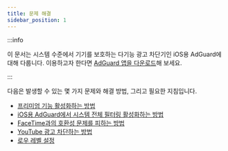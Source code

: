 ```yaml
---
title: 문제 해결
sidebar_position: 1
---
```


:::info

이 문서는 시스템 수준에서 기기를 보호하는 다기능 광고 차단기인 iOS용 AdGuard에 대해 다룹니다. 이용하고자 한다면 [AdGuard 앱을 다운로드](https://agrd.io/download-kb-adblock)해 보세요.

:::

다음은 발생할 수 있는 몇 가지 문제와 해결 방법, 그리고 필요한 지침입니다.

- [프리미엄 기능 활성화하는 방법](/adguard-for-ios/solving-problems/premium-activation.md)
- [iOS용 AdGuard에서 시스템 전체 필터링 활성화하는 방법](/adguard-for-ios/solving-problems/system-wide-filtering.md)
- [FaceTime과의 호환성 문제를 피하는 방법](/adguard-for-ios/solving-problems/facetime-compatibility-issues.md)
- [YouTube 광고 차단하는 방법](/adguard-for-ios/solving-problems/block-youtube-ads.md)
- [로우 레벨 설정](/adguard-for-ios/solving-problems/low-level-settings.md)
